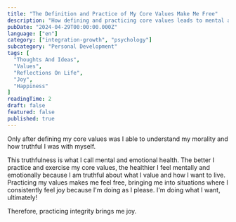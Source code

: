 ```yaml
---
title: "The Definition and Practice of My Core Values Make Me Free"
description: "How defining and practicing core values leads to mental and emotional freedom"
pubDate: "2024-04-29T00:00:00.000Z"
language: ["en"]
category: ["integration-growth", "psychology"]
subcategory: "Personal Development"
tags: [
  "Thoughts And Ideas",
  "Values",
  "Reflections On Life",
  "Joy",
  "Happiness"
]
readingTime: 2
draft: false
featured: false
published: true
---
```


Only after defining my core values was I able to understand my morality and how truthful I was with myself.

This truthfulness is what I call mental and emotional health.
The better I practice and exercise my core values, the healthier I feel mentally and emotionally because I am truthful about what I value and how I want to live. Practicing my values makes me feel free, bringing me into situations where I consistently feel joy because I'm doing as I please. I'm doing what I want, ultimately!

Therefore, practicing integrity brings me joy. 